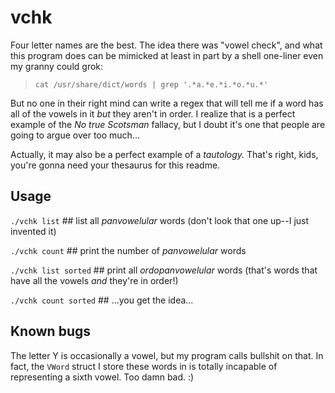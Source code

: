 vchk
====

Four letter names are the best. The idea there was "vowel check", and what this program does can be mimicked at least in part by a shell one-liner even my granny could grok:

> `cat /usr/share/dict/words | grep '.*a.*e.*i.*o.*u.*'`

But no one in their right mind can write a regex that will tell me if a word has all of the vowels in it *but* they aren't in order. I realize that is a perfect example of the *No true Scotsman* fallacy, but I doubt it's one that people are going to argue over too much...

Actually, it may also be a perfect example of a *tautology.* That's right, kids, you're gonna need your thesaurus for this readme.

## Usage

`./vchk list` ## list all *panvowelular* words (don't look that one up--I just invented it)

`./vchk count` ## print the number of *panvowelular* words

`./vchk list sorted` ## print all *ordopanvowelular* words (that's words that have all the vowels *and* they're in order!)

`./vchk count sorted` ## ...you get the idea...

## Known bugs

The letter Y is occasionally a vowel, but my program calls bullshit on that. In fact, the `VWord` struct I store these words in is totally incapable of representing a sixth vowel. Too damn bad. :)
